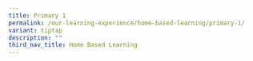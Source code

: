 ```yaml
---
title: Primary 1
permalink: /our-learning-experience/home-based-learning/primary-1/
variant: tiptap
description: ""
third_nav_title: Home Based Learning
---
```

